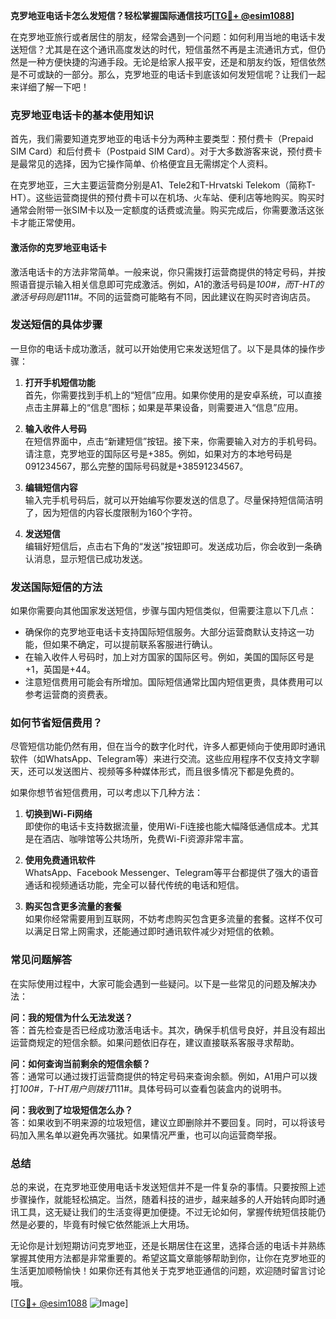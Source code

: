 **克罗地亚电话卡怎么发短信？轻松掌握国际通信技巧[[TG💪+ @esim1088](https://t.me/s/esim1088)]**

在克罗地亚旅行或者居住的朋友，经常会遇到一个问题：如何利用当地的电话卡发送短信？尤其是在这个通讯高度发达的时代，短信虽然不再是主流通讯方式，但仍然是一种方便快捷的沟通手段。无论是给家人报平安，还是和朋友约饭，短信依然是不可或缺的一部分。那么，克罗地亚的电话卡到底该如何发短信呢？让我们一起来详细了解一下吧！

### **克罗地亚电话卡的基本使用知识**

首先，我们需要知道克罗地亚的电话卡分为两种主要类型：预付费卡（Prepaid SIM Card）和后付费卡（Postpaid SIM Card）。对于大多数游客来说，预付费卡是最常见的选择，因为它操作简单、价格便宜且无需绑定个人资料。

在克罗地亚，三大主要运营商分别是A1、Tele2和T-Hrvatski Telekom（简称T-HT）。这些运营商提供的预付费卡可以在机场、火车站、便利店等地购买。购买时通常会附带一张SIM卡以及一定额度的话费或流量。购买完成后，你需要激活这张卡才能正常使用。

#### **激活你的克罗地亚电话卡**
激活电话卡的方法非常简单。一般来说，你只需拨打运营商提供的特定号码，并按照语音提示输入相关信息即可完成激活。例如，A1的激活号码是*100#，而T-HT的激活号码则是*111#。不同的运营商可能略有不同，因此建议在购买时咨询店员。

### **发送短信的具体步骤**

一旦你的电话卡成功激活，就可以开始使用它来发送短信了。以下是具体的操作步骤：

1. **打开手机短信功能**  
   首先，你需要找到手机上的“短信”应用。如果你使用的是安卓系统，可以直接点击主屏幕上的“信息”图标；如果是苹果设备，则需要进入“信息”应用。

2. **输入收件人号码**  
   在短信界面中，点击“新建短信”按钮。接下来，你需要输入对方的手机号码。请注意，克罗地亚的国际区号是+385。例如，如果对方的本地号码是091234567，那么完整的国际号码就是+38591234567。

3. **编辑短信内容**  
   输入完手机号码后，就可以开始编写你要发送的信息了。尽量保持短信简洁明了，因为短信的内容长度限制为160个字符。

4. **发送短信**  
   编辑好短信后，点击右下角的“发送”按钮即可。发送成功后，你会收到一条确认消息，显示短信已成功发送。

### **发送国际短信的方法**

如果你需要向其他国家发送短信，步骤与国内短信类似，但需要注意以下几点：

- 确保你的克罗地亚电话卡支持国际短信服务。大部分运营商默认支持这一功能，但如果不确定，可以提前联系客服进行确认。
- 在输入收件人号码时，加上对方国家的国际区号。例如，美国的国际区号是+1，英国是+44。
- 注意短信费用可能会有所增加。国际短信通常比国内短信更贵，具体费用可以参考运营商的资费表。

### **如何节省短信费用？**

尽管短信功能仍然有用，但在当今的数字化时代，许多人都更倾向于使用即时通讯软件（如WhatsApp、Telegram等）来进行交流。这些应用程序不仅支持文字聊天，还可以发送图片、视频等多种媒体形式，而且很多情况下都是免费的。

如果你想节省短信费用，可以考虑以下几种方法：

1. **切换到Wi-Fi网络**  
   即使你的电话卡支持数据流量，使用Wi-Fi连接也能大幅降低通信成本。尤其是在酒店、咖啡馆等公共场所，免费Wi-Fi资源非常丰富。

2. **使用免费通讯软件**  
   WhatsApp、Facebook Messenger、Telegram等平台都提供了强大的语音通话和视频通话功能，完全可以替代传统的电话和短信。

3. **购买包含更多流量的套餐**  
   如果你经常需要用到互联网，不妨考虑购买包含更多流量的套餐。这样不仅可以满足日常上网需求，还能通过即时通讯软件减少对短信的依赖。

### **常见问题解答**

在实际使用过程中，大家可能会遇到一些疑问。以下是一些常见的问题及解决办法：

**问：我的短信为什么无法发送？**  
答：首先检查是否已经成功激活电话卡。其次，确保手机信号良好，并且没有超出运营商规定的短信余额。如果问题依旧存在，建议直接联系客服寻求帮助。

**问：如何查询当前剩余的短信余额？**  
答：通常可以通过拨打运营商提供的特定号码来查询余额。例如，A1用户可以拨打*100#，T-HT用户则拨打*111#。具体号码可以查看包装盒内的说明书。

**问：我收到了垃圾短信怎么办？**  
答：如果收到不明来源的垃圾短信，建议立即删除并不要回复。同时，可以将该号码加入黑名单以避免再次骚扰。如果情况严重，也可以向运营商举报。

### **总结**

总的来说，在克罗地亚使用电话卡发送短信并不是一件复杂的事情。只要按照上述步骤操作，就能轻松搞定。当然，随着科技的进步，越来越多的人开始转向即时通讯工具，这无疑让我们的生活变得更加便捷。不过无论如何，掌握传统短信技能仍然是必要的，毕竟有时候它依然能派上大用场。

无论你是计划短期访问克罗地亚，还是长期居住在这里，选择合适的电话卡并熟练掌握其使用方法都是非常重要的。希望这篇文章能够帮助到你，让你在克罗地亚的生活更加顺畅愉快！如果你还有其他关于克罗地亚通信的问题，欢迎随时留言讨论哦。

[[TG💪+ @esim1088](https://t.me/s/esim1088) ![Image](https://i.postimg.cc/4NQfJmqS/Snipaste-2025-05-13-00-14-12.png)]
